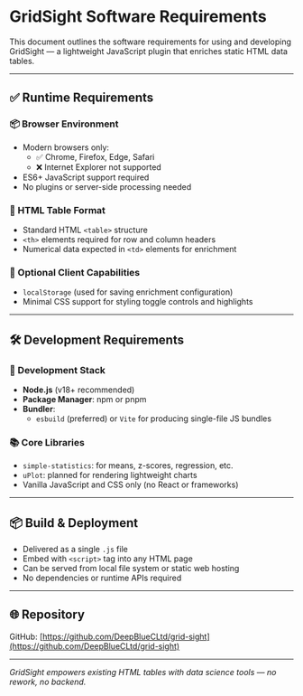 
# GridSight Software Requirements

This document outlines the software requirements for using and developing GridSight — a lightweight JavaScript plugin that enriches static HTML data tables.

---

## ✅ Runtime Requirements

### 📦 Browser Environment
- Modern browsers only:
  - ✅ Chrome, Firefox, Edge, Safari
  - ❌ Internet Explorer not supported
- ES6+ JavaScript support required
- No plugins or server-side processing needed

### 🧾 HTML Table Format
- Standard HTML `<table>` structure
- `<th>` elements required for row and column headers
- Numerical data expected in `<td>` elements for enrichment

### 🧠 Optional Client Capabilities
- `localStorage` (used for saving enrichment configuration)
- Minimal CSS support for styling toggle controls and highlights

---

## 🛠️ Development Requirements

### 🧰 Development Stack
- **Node.js** (v18+ recommended)
- **Package Manager**: npm or pnpm
- **Bundler**: 
  - `esbuild` (preferred) or `Vite` for producing single-file JS bundles

### 📚 Core Libraries
- `simple-statistics`: for means, z-scores, regression, etc.
- `uPlot`: planned for rendering lightweight charts
- Vanilla JavaScript and CSS only (no React or frameworks)

---

## 📦 Build & Deployment
- Delivered as a single `.js` file
- Embed with `<script>` tag into any HTML page
- Can be served from local file system or static web hosting
- No dependencies or runtime APIs required

---

## 🌐 Repository

GitHub: [https://github.com/DeepBlueCLtd/grid-sight](https://github.com/DeepBlueCLtd/grid-sight)

---

_GridSight empowers existing HTML tables with data science tools — no rework, no backend._
